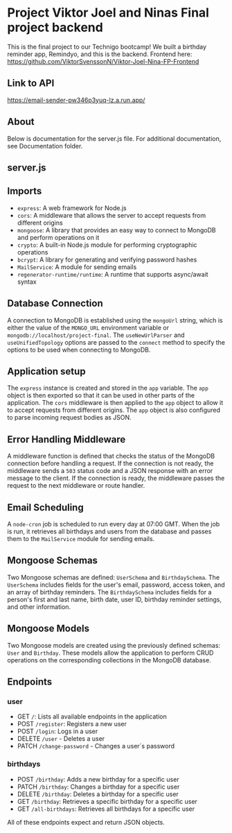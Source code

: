 # Project Viktor Joel and Ninas Final project backend

This is the final project to our Technigo bootcamp!
We built a birthday reminder app, Remindyo, and this is the backend.
Frontend here: https://github.com/ViktorSvenssonN/Viktor-Joel-Nina-FP-Frontend

## Link to API

https://email-sender-pw346p3yuq-lz.a.run.app/

## About

Below is documentation for the server.js file. For additional documentation, see Documentation folder.

## server.js

## Imports

- `express`: A web framework for Node.js
- `cors`: A middleware that allows the server to accept requests from different origins
- `mongoose`: A library that provides an easy way to connect to MongoDB and perform operations on it
- `crypto`: A built-in Node.js module for performing cryptographic operations
- `bcrypt`: A library for generating and verifying password hashes
- `MailService`: A module for sending emails
- `regenerator-runtime/runtime`: A runtime that supports async/await syntax

## Database Connection

A connection to MongoDB is established using the `mongoUrl` string, which is either the value of the `MONGO_URL` environment variable or `mongodb://localhost/project-final`. The `useNewUrlParser` and `useUnifiedTopology` options are passed to the `connect` method to specify the options to be used when connecting to MongoDB.

## Application setup

The `express` instance is created and stored in the `app` variable. The `app` object is then exported so that it can be used in other parts of the application. The `cors` middleware is then applied to the `app` object to allow it to accept requests from different origins. The `app` object is also configured to parse incoming request bodies as JSON.

## Error Handling Middleware

A middleware function is defined that checks the status of the MongoDB connection before handling a request. If the connection is not ready, the middleware sends a `503` status code and a JSON response with an error message to the client. If the connection is ready, the middleware passes the request to the next middleware or route handler.

## Email Scheduling

A `node-cron` job is scheduled to run every day at 07:00 GMT. When the job is run, it retrieves all birthdays and users from the database and passes them to the `MailService` module for sending emails.

## Mongoose Schemas

Two Mongoose schemas are defined: `UserSchema` and `BirthdaySchema`. The `UserSchema` includes fields for the user's email, password, access token, and an array of birthday reminders. The `BirthdaySchema` includes fields for a person's first and last name, birth date, user ID, birthday reminder settings, and other information.

## Mongoose Models

Two Mongoose models are created using the previously defined schemas: `User` and `Birthday`. These models allow the application to perform CRUD operations on the corresponding collections in the MongoDB database.

## Endpoints

### user

- GET `/`: Lists all available endpoints in the application
- POST `/register`: Registers a new user
- POST `/login`: Logs in a user
- DELETE `/user` - Deletes a user
- PATCH `/change-password` - Changes a user´s password

### birthdays

- POST `/birthday`: Adds a new birthday for a specific user
- PATCH `/birthday`: Changes a birthday for a specific user
- DELETE `/birthday`: Deletes a birthday for a specific user
- GET `/birthday`: Retrieves a specific birthday for a specific user
- GET `/all-birthdays`: Retrieves all birthdays for a specific user

All of these endpoints expect and return JSON objects.
